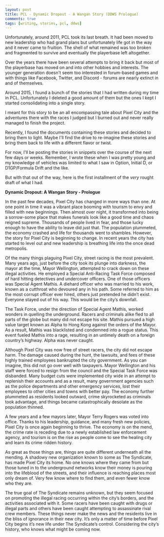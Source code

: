 ```yaml
---
layout: post
title: PCL - Dynamic Dropout - A Wangan Story (DDWS Prologue)
comments: true
tags: [writing, stories, pcl, ddws]
---
```


Unfortunately, around 2011, PCL took its last breath. It had been moved to new leadership who had grand plans but unfortunately life got in the way and it never came to fruition. The shell of what remained was too broken and fragmented to survive and eventually the playerbase left altogether. 

Over the years there have been several attempts to bring it back but most of the playerbase has moved on and into other hobbies and interests. The younger generation doesn't seem too interested in forum-based games and with things like Facebook, Twitter, and Discord - forums are nearly extinct in and of themselves. 

Around 2015, I found a bunch of the stories that I had written during my time in PCL. Unfortunately I deleted a good amount of them but the ones I kept I started consolidating into a single story. 

I meant for this story to be an all encompassing tale about Pixel City and the adventures there with the races I judged but I burned out and never really managed to finish the project. 

Recently, I found the documents containing these stories and decided to bring them to light. Maybe I'll find the drive to re-imagine these stories and bring them back to life with a different flavor or twist. 

For now, I'll be posting the stories in snippets over the course of the next few days or weeks. Remember, I wrote these when I was pretty young and my knowledge of vehicles was limited to what I saw in Option, Initial D, or D1GP/Formula Drift and the like. 

But with that out of the way, here is the first installment of the *very* rought draft of what I had. 

**Dynamic Dropout: A Wangan Story - Prologue**

In the past few decades, Pixel City has changed in more ways than one. At one point in time it was a vibrant place booming with tourism to envy and filled with new beginnings. Then almost over night, it transformed into being a sorrow-some place that makes funerals look like a good time and chaos reigned supreme. Thousands of people lived in fear, and those lucky enough to have the ability to leave did just that. The population plummeted, the economy crashed and life for thousands went to shambles. However, the story for Pixel City is beginning to change. In recent years the city has started to level out and new leadership is breathing life into the once dead metropolis. 

Of the many things plaguing Pixel City, street racing is the most prevalent. Many years ago, just before the city took its plunge into darkness, the mayor at the time, Mayor Wellington, attempted to crack down on these illegal activities. He employed a Special Anti-Racing Task Force composed of hard hitting detectives and undercover officers.  One of those officers was Special Agent Mathis. A diehard officer who was married to his work, known as a cutthroat who devoured any in his path. Some referred to him as the most corrupt officer ever hired, others just pretended he didn’t exist. Everyone stayed out of his way. This would be the city’s downfall.

The Task Force, under the direction of Special Agent Mathis, worked wonders in quelling the underground. Racers and criminals alike fled to all parts of the globe but many did not escape his site. Mathis pursued a high value target known as Alpha to Hong Kong against the orders of the Mayor. As a result, Mathis was blacklisted and condemned into a rogue status. This event fueled Mathis into a rage, resulting in an untimely death on a foreign country’s highway. Alpha was never caught. 

Although Pixel City was now free of street racers, the city did not escape harm. The damage caused during the hunt, the lawsuits, and fees of these highly trained employees bankrupted the city government. As you can imagine, this did not go over well with taxpayers. Mayor Wellington and his staff were forced to resign from the council and the Special Task Force was disbanded. Many budget cuts were implemented city wide in an attempt to replenish their accounts and as a result, many government agencies such as the police departments and other emergency services, lost their employees to other cities and towns with better pay. The economy further plummeted as residents looked outward, crime skyrocketed as criminals took advantage, and things became catastrophically desolate as the population thinned. 

A few years and a few mayors later, Mayor Terry Rogers was voted into office. Thanks to his leadership, guidance, and many fresh new policies, Pixel City is once again beginning to thrive. The economy is on the mend, the crime rate is receding due to a newly established law enforcement agency, and tourism is on the rise as people come to see the healing city and learn its crime ridden history.  
	
As great as those things are, things are quite different underneath all the mending. A shadowy new organization known to some as The Syndicate, has made Pixel City its home. No one knows where they came from but those tuned in to the underground networks know their money is pouring into the lifeblood of the streets, and their influence is reaching places most only dream of. Very few know where to find them, and even fewer know who they are.

The true goal of The Syndicate remains unknown, but they seem focused on promoting the illegal racing occurring within the city’s borders, and the activities associated with it.  Some racers have been caught with drugs or illegal parts and others have been caught attempting to assassinate rival crew members. These things never make the news and the residents live in the bliss of ignorance in their new city. It’s only a matter of time before Pixel City begins it’s new life under The Syndicate’s control. Considering the city’s history, who knows what might be coming now. 
